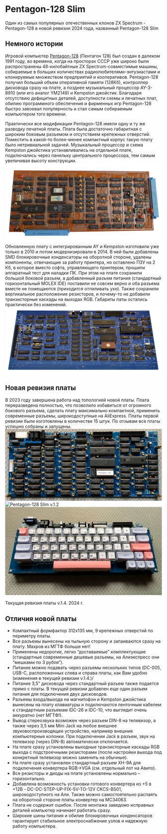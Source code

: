 # Pentagon-128 Slim
Один из самых популярных отечественных клонов ZX Spectrum - Pentagon-128 в новой ревизии 2024 года, названный Pentagon-128 Slim

## Немного истории
Игровой компьютер [Pentagon-128](https://ru.wikipedia.org/wiki/%D0%9F%D0%B5%D0%BD%D1%82%D0%B0%D0%B3%D0%BE%D0%BD_(%D0%BA%D0%BE%D0%BC%D0%BF%D1%8C%D1%8E%D1%82%D0%B5%D1%80)https://ru.wikipedia.org/wiki/%D0%9F%D0%B5%D0%BD%D1%82%D0%B0%D0%B3%D0%BE%D0%BD_(%D0%BA%D0%BE%D0%BC%D0%BF%D1%8C%D1%8E%D1%82%D0%B5%D1%80)) (Пентагон 128) был создан в далеком 1991 году, во времена, когда на просторах СССР уже широко были распространены 48-килобайтные ZX Spectrum-совместимые машины, собираемые в больших количествах радиолюбителями-энтузиастами и клонируемые множеством предприятий и кооперативов. Pentagon-128 получил больший объем оперативной памяти (128Кб), контроллер дисковода сразу на плате, а позднее музыкальный процессор AY-3-8910 (или его аналог YM2149) и Kempston джойстик. Благодаря отсутствию дефицитных деталей, доступности схемы и печатных плат, обилию программного обеспечения и фирменных игр Pentagon-128 быстро завоевал популярность и стал самым собираемым компьютером того времени.

Практически все модификации Pentagon-128 имели одну и ту же разводку печатной платы. Плата была достаточно габаритная с широким боковым разъемом и отсутствием крепежных отверстий. Поместить в какой-то более-менее компактный корпус такую плату было нетривиальной задачей. Музыкальный процессор и схема Kempston джойстика устанавливались на отдельной плате, подключались через панельку центрального процессора, тем самым увеличивая высоту конструкции.
![Pentagon-128 Classic 1991](images/Pentagon-128_Classic_1991.jpg)

Обновленную плату с интегрированным AY и Kempston изготовили уже только в 2010 и потом модернизировали в 2014. В ней были добавлены SMD блокировочные конденсаторы на оборотной стороне, удалены компоненты, отвечающие за работу принтера, но оставлено ПЗУ на 2 Кб, в которое вместо софта, управляющего принтером, прошили аппаратный тест для наладки ПК. При этом на плате сохранили большой боковой разъем, а добавленный разъем питания (стандартный горизонтальный MOLEX IDE) поставили не совсем верно и оба разъема вместе не помещаются (приходится отпиливать ухо). Также сохранили вертикальное расположение резисторов, и почему-то не добавили транзисторные каскады на выходах RGB. Габариты паты остались практически без изменений.
![Pentagon-128 2014](images/Pentagon-128_2014.jpg)

## Новая ревизия платы
В 2023 году завершена работа над топологией новой платы. Плата переразведена полностью, что позволило избавиться от огромного бокового разъема, сделать плату максимально компактной, применить современные разъемы, широкодоступные на AliExpress.
Платы первой ревизии были изготовлены в количестве 15 штук. По отзывам все платы успешно собраны и запущены. 
![Pentagon-128 Slim v.1.2](images/Pentagon-128_v.1.2._2023_2.JPG)
![Pentagon-128 Slim v.1.2](images/Pentagon-128_v.1.2._2023_4.JPG)
![Pentagon-128 Slim v.1.2](images/Pentagon-128_v.1.2._2023_5.JPG)

Текущая ревизия платы v.1.4. 2024 г.

## Отличия новой платы 
* Компактный формфактор 312x135 мм, 9 крепежных отверстий по периметру платы.
* Все разъемы вынесены на тыльную сторону и запаиваются сразу на плату. Махров из МГТФ больше нет!
* Применены недорогие, легко “доставаемые” комплектующие (стандартные современные дешевые разъемы, на Алиэкспресс они “мешками по 3 рубля”).
* Питание можно подавать через разъемы нескольких типов (DC-005, USB-C, расположенных слева и справа платы, как Вам удобно (изменения в текущей ревизии v.1.4.)/
* Питание 3,5” дисковода через стандартный разъем также подается прямо с платы. В текущей ревизии добавлен еще один разъем питания для подключения двух дисководов.
* Разъемы входа/выхода на магнитофон и Kempston джойстика вынесены на плату клавиатуры и подключаются ленточным кабелем к стандартным разъемам IDC-26 и IDC-10, что выглядит очень аккуратно (нет МГТФ!).
* Вывод стереозвука возможен через разъем DIN-8 на телевизор, а также через 3,5 мм Mini Jack на любое внешнее звуковоспроизводящее устройство, например внешние компьютерные колонки. При подключении Jack в разъем, звук на телевизор (через DIN-8) автоматически отключается.
* На плате сразу установлены выходные транзисторные каскады RGB выхода с подстроечными резисторами (после настройки выхода под конкретный телевизор можно заменить на обычные).
* На плате сразу установлен стандартный разъем XH-9A для подключения конвертера RGB->VGA (см. отдельный лот на Авито).
* Все резисторы и диоды на плате установлены нормально – горизонтально.
* Добавлена возможность установки готового конвертера из +5 в +12В - DC-DC-STEP-UP-FIX-5V-TO-12V CKCS-BS01, широкодоступного на Али. Также можно самостоятельно распаять на оборотной стороне платы конвертер на MC34063.
* Плата не содержит ошибок. После монтажа заведомо исправных деталей компьютер начинает работать сразу.
* Широкие шины питания и обилие блокировочных конденсаторов гарантирует стабильное электроснабжение узлов и надежную работу компьютера.